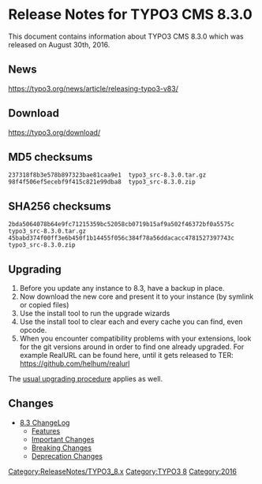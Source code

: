 Release Notes for TYPO3 CMS 8.3.0
=================================

This document contains information about TYPO3 CMS 8.3.0 which was
released on August 30th, 2016.

News
----

<https://typo3.org/news/article/releasing-typo3-v83/>

Download
--------

<https://typo3.org/download/>

MD5 checksums
-------------

    237318f8b3e578b897323bae81caa9e1  typo3_src-8.3.0.tar.gz
    98f4f506ef5ecebf9f415c821e99dba8  typo3_src-8.3.0.zip

SHA256 checksums
----------------

    2bda5064078b64e9fc71215359bc52058cb0719b15af9a502f46372bf0a5575c  typo3_src-8.3.0.tar.gz
    45babd374f00ff3e6b450f1b14455f056c384f78a56ddacacc4781527397743c  typo3_src-8.3.0.zip

Upgrading
---------

1.  Before you update any instance to 8.3, have a backup in place.
2.  Now download the new core and present it to your instance (by
    symlink or copied files)
3.  Use the install tool to run the upgrade wizards
4.  Use the install tool to clear each and every cache you can find,
    even opcode.
5.  When you encounter compatibility problems with your extensions, look
    for the git versions around in order to find one already upgraded.
    For example RealURL can be found here, until it gets released to
    TER: <https://github.com/helhum/realurl>

The [usual upgrading
procedure](https://docs.typo3.org/typo3cms/InstallationGuide/) applies
as well.

Changes
-------

-   [8.3
    ChangeLog](https://docs.typo3.org/typo3cms/extensions/core/8-dev/Changelog/8.3/Index.html)
    -   [Features](https://docs.typo3.org/typo3cms/extensions/core/8-dev/Changelog/8.3/Index.html#features)
    -   [Important
        Changes](https://docs.typo3.org/typo3cms/extensions/core/8-dev/Changelog/8.3/Index.html#important)
    -   [Breaking
        Changes](https://docs.typo3.org/typo3cms/extensions/core/8-dev/Changelog/8.3/Index.html#breaking-changes)
    -   [Deprecation
        Changes](https://docs.typo3.org/typo3cms/extensions/core/8-dev/Changelog/8.3/Index.html#deprecation)

<Category:ReleaseNotes/TYPO3_8.x> [Category:TYPO3
8](Category:TYPO3_8 "wikilink") <Category:2016>

